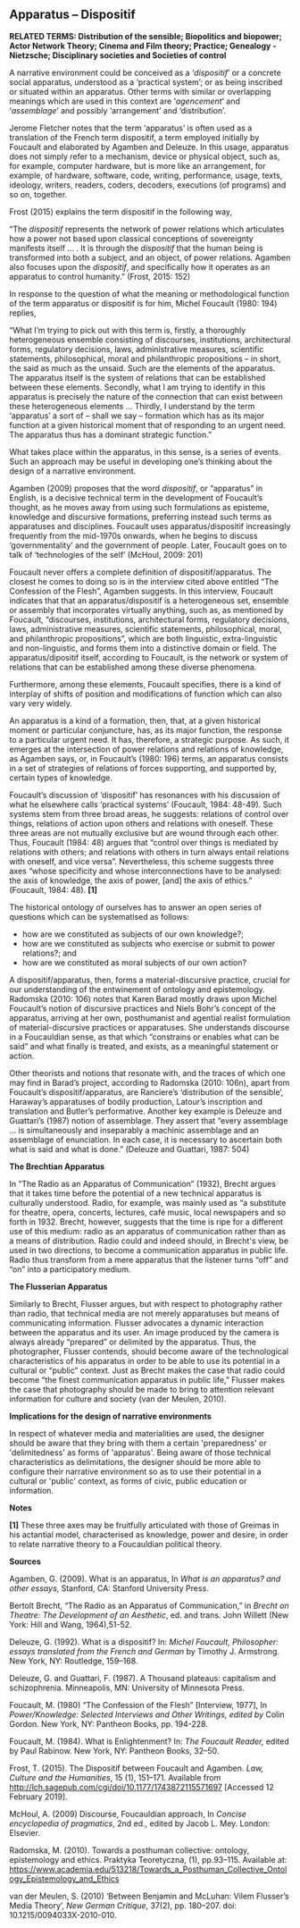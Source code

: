 ## Apparatus – Dispositif

**RELATED TERMS: Distribution of the sensible; Biopolitics and biopower; Actor Network Theory; Cinema and Film theory; Practice; Genealogy - Nietzsche; Disciplinary societies and Societies of control**

A narrative environment could be conceived as a ‘_dispositif_’ or a concrete social apparatus, understood as a ‘practical system’; or as being inscribed or situated within an apparatus. Other terms with similar or overlapping meanings which are used in this context are ‘_agencement_‘ and ‘_assemblage_‘ and possibly ‘arrangement’ and ‘distribution’.

Jerome Fletcher notes that the term ‘apparatus’ is often used as a translation of the French term dispositif, a term employed initially by Foucault and elaborated by Agamben and Deleuze. In this usage, apparatus does not simply refer to a mechanism, device or physical object, such as, for example, computer hardware, but is more like an arrangement, for example, of hardware, software, code, writing, performance, usage, texts, ideology, writers, readers, coders, decoders, executions (of programs) and so on, together.

Frost (2015) explains the term dispositif in the following way,

“The _dispositif_ represents the network of power relations which articulates how a power not based upon classical conceptions of sovereignty manifests itself … . It is through the _dispositif_ that the human being is transformed into both a subject, and an object, of power relations. Agamben also focuses upon the _dispositif_, and specifically how it operates as an apparatus to control humanity.” (Frost, 2015: 152)

In response to the question of what the meaning or methodological function of the term apparatus or dispositif is for him, Michel Foucault (1980: 194) replies,

“What I’m trying to pick out with this term is, firstly, a thoroughly heterogeneous ensemble consisting of discourses, institutions, architectural forms, regulatory decisions, laws, administrative measures, scientific statements, philosophical, moral and philanthropic propositions – in short, the said as much as the unsaid. Such are the elements of the apparatus. The apparatus itself is the system of relations that can be established between these elements. Secondly, what I am trying to identify in this apparatus is precisely the nature of the connection that can exist between these heterogeneous elements … Thirdly, I understand by the term ‘apparatus’ a sort of – shall we say – formation which has as its major function at a given historical moment that of responding to an urgent need. The apparatus thus has a dominant strategic function.”

What takes place within the apparatus, in this sense, is a series of events. Such an approach may be useful in developing one’s thinking about the design of a narrative environment.

Agamben (2009) proposes that the word _dispositif_, or “apparatus” in English, is a decisive technical term in the development of Foucault’s thought, as he moves away from using such formulations as episteme, knowledge and discursive formations, preferring instead such terms as apparatuses and disciplines. Foucault uses apparatus/dispositif increasingly frequently from the mid-1970s onwards, when he begins to discuss ‘governmentality’ and the government of people. Later, Foucault goes on to talk of ‘technologies of the self’ (McHoul, 2009: 201)

Foucault never offers a complete definition of dispositif/apparatus. The closest he comes to doing so is in the interview cited above entitled “The Confession of the Flesh”, Agamben suggests. In this interview, Foucault indicates that that an apparatus/dispositif is a heterogeneous set, ensemble or assembly that incorporates virtually anything, such as, as mentioned by Foucault, “discourses, institutions, architectural forms, regulatory decisions, laws, administrative measures, scientific statements, philosophical, moral, and philanthropic propositions”, which are both linguistic, extra-linguistic and non-linguistic, and forms them into a distinctive domain or field. The apparatus/dipositif itself, according to Foucault, is the network or system of relations that can be established among these diverse phenomena.

Furthermore, among these elements, Foucault specifies, there is a kind of interplay of shifts of position and modifications of function which can also vary very widely.

An apparatus is a kind of a formation, then, that, at a given historical moment or particular conjuncture, has, as its major function, the response to a particular urgent need. It has, therefore, a strategic purpose. As such, it emerges at the intersection of power relations and relations of knowledge, as Agamben says, or, in Foucault’s (1980: 196) terms, an apparatus consists in a set of strategies of relations of forces supporting, and supported by, certain types of knowledge.

Foucault’s discussion of ‘dispositif’ has resonances with his discussion of what he elsewhere calls ‘practical systems’ (Foucault, 1984: 48-49). Such systems stem from three broad areas, he suggests: relations of control over things, relations of action upon others and relations with oneself. These three areas are not mutually exclusive but are wound through each other. Thus, Foucault (1984: 48) argues that “control over things is mediated by relations with others; and relations with others in turn always entail relations with oneself, and vice versa”. Nevertheless, this scheme suggests three axes “whose specificity and whose interconnections have to be analysed: the axis of knowledge, the axis of power, [and] the axis of ethics.” (Foucault, 1984: 48). **[1]**

The historical ontology of ourselves has to answer an open series of questions which can be systematised as follows:

*   how are we constituted as subjects of our own knowledge?;
*   how are we constituted as subjects who exercise or submit to power relations?; and
*   how are we constituted as moral subjects of our own action?

A dispositif/apparatus, then, forms a material-discursive practice, crucial for our understanding of the entwinement of ontology and epistemology. Radomska (2010: 106) notes that Karen Barad mostly draws upon Michel Foucault’s notion of discursive practices and Niels Bohr’s concept of the apparatus, arriving at her own, posthumanist and agential realist formulation of material-discursive practices or apparatuses. She understands discourse in a Foucauldian sense, as that which “constrains or enables what can be said” and what finally is treated, and exists, as a meaningful statement or action.

Other theorists and notions that resonate with, and the traces of which one may find in Barad’s project, according to Radomska (2010: 106n), apart from Foucault’s dispositif/apparatus, are Ranciere’s ‘distribution of the sensible’, Haraway’s apparatuses of bodily production, Latour’s inscription and translation and Butler’s performative. Another key example is Deleuze and Guattari’s (1987) notion of assemblage. They assert that “every assemblage … is simultaneously and inseparably a machinic assemblage and an assemblage of enunciation. In each case, it is necessary to ascertain both what is said and what is done.” (Deleuze and Guattari, 1987: 504)

**The Brechtian Apparatus** 

In “The Radio as an Apparatus of Communication” (1932), Brecht argues that it takes time before the potential of a new technical apparatus is culturally understood. Radio, for example, was mainly used as “a substitute for theatre, opera, concerts, lectures, café music, local newspapers and so forth in 1932. Brecht, however, suggests that the time is ripe for a different use of this medium: radio as an apparatus of communication rather than as a means of distribution. Radio could and indeed should, in Brecht's view, be used in two directions, to become a communication apparatus in public life. Radio thus transform from a mere apparatus
that the listener turns “off” and “on” into a participatory medium.

**The Flusserian Apparatus**

Similarly to Brecht, Flusser argues, but with respect to photography rather than radio, that technical media are not merely apparatuses but means of communicating information. Flusser advocates a dynamic interaction between the apparatus and its user. An image produced by the camera is always already “prepared” or delimited by the apparatus. Thus, the photographer, Flusser contends, should become aware of the technological characteristics of his apparatus in order to be able to use its potential in a cultural or “public” context. Just as Brecht makes the case that radio could become “the finest communication apparatus in public life,” Flusser makes the case that photography should be made to bring to attention relevant information for culture and society (van der Meulen, 2010).

**Implications for the design of narrative environments**

In respect of whatever media and materialities are used, the designer should be aware that they bring with them a certain 'preparedness' or 'delimitedness' as forms of 'apparatus'. Being aware of those technical characteristics as delimitations, the designer should be more able to configure their narrative environment so as to use their potential in a cultural or 'public' context, as forms of civic, public education or information. 

**Notes**

**[1]** These three axes may be fruitfully articulated with those of Greimas in his actantial model, characterised as knowledge, power and desire, in order to relate narrative theory to a Foucauldian political theory.

**Sources**

Agamben, G. (2009). What is an apparatus, In _What is an apparatus? and other essays_, Stanford, CA: Stanford University Press.

Bertolt Brecht, “The Radio as an Apparatus of Communication,” in _Brecht on Theatre: The Development of an Aesthetic_, ed. and trans. John Willett (New York: Hill and Wang, 1964),51-52.

Deleuze, G. (1992). What is a dispositif? In: _Michel Foucault, Philosopher: essays translated from the French and German_ by Timothy J. Armstrong. New York, NY: Routledge, 159–168.

Deleuze, G. and Guattari, F. (1987). A Thousand plateaus: capitalism and schizophrenia. Minneapolis, MN: University of Minnesota Press.

Foucault, M. (1980) “The Confession of the Flesh” [Interview, 1977], In _Power/Knowledge: Selected Interviews and Other Writings, edited by_ Colin Gordon. New York, NY: Pantheon Books, pp. 194-228.

Foucault, M. (1984). What is Enlightenment? In: _The Foucault Reader,_ edited by Paul Rabinow. New York, NY: Pantheon Books, 32–50.

Frost, T. (2015). The Dispositif between Foucault and Agamben. _Law, Culture and the Humanities_, 15 (1), 151–171\. Available from http://lch.sagepub.com/cgi/doi/10.1177/1743872115571697 [Accessed 12 February 2019].

McHoul, A. (2009) Discourse, Foucauldian approach, In _Concise encyclopedia of pragmatics_, 2nd ed., edited by Jacob L. Mey. London: Elsevier.

Radomska, M. (2010). Towards a posthuman collective: ontology, epistemology and ethics. Praktyka Teoretyczna, (1), pp.93–115\. Available at: https://www.academia.edu/513218/Towards_a_Posthuman_Collective_Ontology_Epistemology_and_Ethics

van der Meulen, S. (2010) ‘Between Benjamin and McLuhan: Vilem Flusser’s Media Theory’, _New German Critique_, 37(2), pp. 180–207. doi: 10.1215/0094033X-2010-010.

